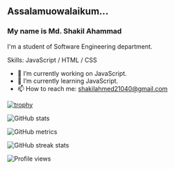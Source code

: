 ## Assalamuowalaikum...
### My name is Md. Shakil Ahammad

I'm a student of Software Engineering department.

Skills: JavaScript / HTML / CSS

- 🔭 I’m currently working on JavaScript. 
- 🌱 I’m currently learning JavaScript. 
- 📫 How to reach me: shakilahmed21040@gmail.com 


[![trophy](https://github-profile-trophy.vercel.app/?username=ShakilGit)](https://github.com/ryo-ma/github-profile-trophy)

![GitHub stats](https://github-readme-stats.vercel.app/api?username=ShakilGit&show_icons=true)  

![GitHub metrics](https://metrics.lecoq.io/ShakilGit)  

![GitHub streak stats](https://github-readme-streak-stats.herokuapp.com/?user=ShakilGit)  

![Profile views](https://gpvc.arturio.dev/ShakilGit)  
